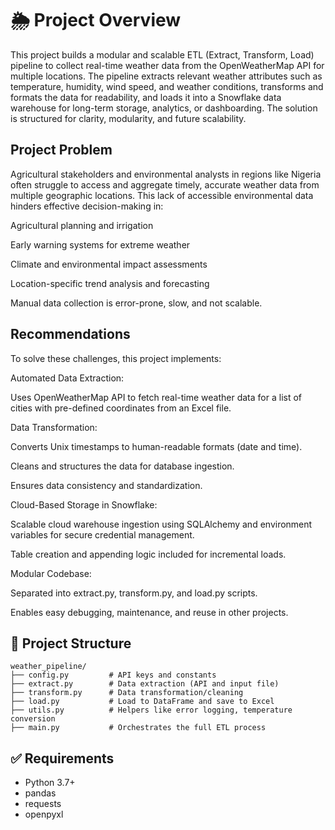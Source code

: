 # 🌦  Project Overview
This project builds a modular and scalable ETL (Extract, Transform, Load) pipeline to collect real-time weather data from the OpenWeatherMap API for multiple locations. The pipeline extracts relevant weather attributes such as temperature, humidity, wind speed, and weather conditions, transforms and formats the data for readability, and loads it into a Snowflake data warehouse for long-term storage, analytics, or dashboarding.
The solution is structured for clarity, modularity, and future scalability.

## Project Problem
Agricultural stakeholders and environmental analysts in regions like Nigeria often struggle to access and aggregate timely, accurate weather data from multiple geographic locations. This lack of accessible environmental data hinders effective decision-making in:

Agricultural planning and irrigation

Early warning systems for extreme weather

Climate and environmental impact assessments

Location-specific trend analysis and forecasting

Manual data collection is error-prone, slow, and not scalable.

## Recommendations
To solve these challenges, this project implements:

Automated Data Extraction:

Uses OpenWeatherMap API to fetch real-time weather data for a list of cities with pre-defined coordinates from an Excel file.

Data Transformation:

Converts Unix timestamps to human-readable formats (date and time).

Cleans and structures the data for database ingestion.

Ensures data consistency and standardization.

Cloud-Based Storage in Snowflake:

Scalable cloud warehouse ingestion using SQLAlchemy and environment variables for secure credential management.

Table creation and appending logic included for incremental loads.

Modular Codebase:

Separated into extract.py, transform.py, and load.py scripts.

Enables easy debugging, maintenance, and reuse in other projects.


## 📂 Project Structure

```
weather_pipeline/
├── config.py         # API keys and constants
├── extract.py        # Data extraction (API and input file)
├── transform.py      # Data transformation/cleaning
├── load.py           # Load to DataFrame and save to Excel
├── utils.py          # Helpers like error logging, temperature conversion
├── main.py           # Orchestrates the full ETL process
```

## ✅ Requirements

- Python 3.7+
- pandas
- requests
- openpyxl

